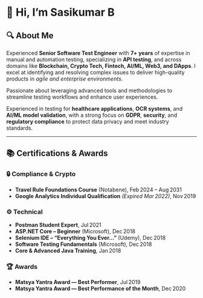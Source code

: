 # 👋 Hi, I’m Sasikumar B

## 🔍 About Me
Experienced **Senior Software Test Engineer** with **7+ years** of expertise in manual and automation testing, specializing in **API testing**, and across domains like **Blockchain, Crypto Tech, Fintech, AI/ML, Web3, and DApps**. I excel at identifying and resolving complex issues to deliver high-quality products in _agile and enterprise environments_.  

Passionate about leveraging advanced tools and methodologies to streamline testing workflows and enhance user experiences.  

Experienced in testing for **healthcare applications**, **OCR systems**, and **AI/ML model validation**, with a strong focus on **GDPR**, **security**, and **regulatory compliance** to protect data privacy and meet industry standards.  

---

## 📚 Certifications & Awards

### 🔒 Compliance & Crypto
- **Travel Rule Foundations Course** (Notabene), Feb 2024 – Aug 2031  
- **Google Analytics Individual Qualification** _(Expired Mar 2022)_, Nov 2019  

### ⚙️ Technical
- **Postman Student Expert**, Jul 2021  
- **ASP.NET Core – Beginner** (Microsoft), Dec 2018  
- **Selenium IDE – “Everything You Ever…”** (Udemy), Dec 2018  
- **Software Testing Fundamentals** (Microsoft), Dec 2018  
- **Core & Advanced Java Training**, Jan 2018  

### 🏆 Awards
- **Matsya Yantra Award — Best Performer**, Jul 2019  
- **Matsya Yantra Award — Best Performance of the Month**, Dec 2020  
